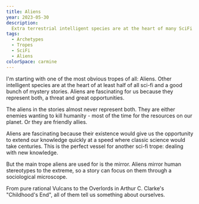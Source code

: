 ```yaml
---
title: Aliens
year: 2023-05-30
description:
  Extra terrestrial intelligent species are at the heart of many SciFi stories.
tags:
  - Archetypes
  - Tropes
  - SciFi
  - Aliens
colorSpace: carmine
---
```


I'm starting with one of the most obvious tropes of all: Aliens. Other
intelligent species are at the heart of at least half of all sci-fi and a good
bunch of mystery stories. Aliens are fascinating for us because they represent
both, a threat and great opportunities.

The aliens in the stories almost never represent both. They are either enemies
wanting to kill humanity - most of the time for the resources on our planet. Or
they are friendly allies.

Aliens are fascinating because their existence would give us the opportunity to
extend our knowledge quickly at a speed where classic science would take
centuries. This is the perfect vessel for another sci-fi trope: dealing with new
knowledge.

But the main trope aliens are used for is the mirror. Aliens mirror human
stereotypes to the extreme, so a story can focus on them through a sociological
microscope.

From pure rational Vulcans to the Overlords in Arthur C. Clarke's "Childhood's
End", all of them tell us something about ourselves.

